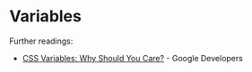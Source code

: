# Variables

Further readings:
- [CSS Variables: Why Should You Care?](https://developers.google.com/web/updates/2016/02/css-variables-why-should-you-care) - Google Developers

